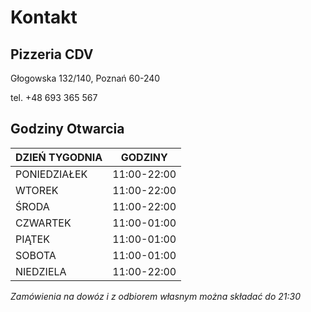# Kontakt

## Pizzeria CDV
Głogowska 132/140, Poznań 60-240

tel. +48 693 365 567

## Godziny Otwarcia

| DZIEŃ TYGODNIA                       | GODZINY     |
| ------------------------------------ | ----------- |
| PONIEDZIAŁEK                         | 11:00-22:00 |
| WTOREK                               | 11:00-22:00 |
| ŚRODA                                | 11:00-22:00 |
| CZWARTEK                             | 11:00-01:00 |
| PIĄTEK                               | 11:00-01:00 |
| SOBOTA                               | 11:00-01:00 |
| NIEDZIELA                            | 11:00-22:00 |

*Zamówienia na dowóz i z odbiorem własnym można składać do 21:30*
